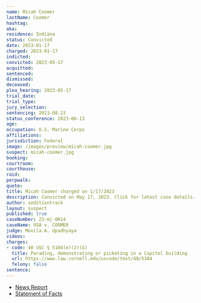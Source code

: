 ```yaml
---
name: Micah Coomer
lastName: Coomer
hashtag:
aka:
residence: Indiana
status: Convicted
date: 2023-01-17
charged: 2023-01-17
indicted:
convicted: 2023-05-17
acquitted:
sentenced:
dismissed:
deceased:
plea_hearing: 2023-05-17
trial_date:
trial_type:
jury_selection:
sentencing: 2023-08-23
status_conference: 2023-06-13
age:
occupation: U.S. Marine Corps
affiliations:
jurisdiction: Federal
image: /images/preview/micah-coomer.jpg
suspect: micah-coomer.jpg
booking:
courtroom:
courthouse:
raid:
perpwalk:
quote:
title: Micah Coomer charged on 1/17/2023
description: Convicted on May 17, 2023. Click for latest case details.
author: seditiontrack
layout: suspect
published: true
caseNumber: 23-mj-0014
caseName: USA v. COOMER
judge: Moxila A. Upadhyaya
videos:
charges:
- code: 40 USC § 5104(e)(2)(G)
  title: Parading, demonstrating or picketing in a Capitol building
  url: https://www.law.cornell.edu/uscode/text/40/5104
  felony: false
sentence:
---
```

- [News Report](https://lawandcrime.com/u-s-capitol-breach/im-waiting-for-the-boogaloo-three-active-duty-marines-charged-with-breaching-the-capitol-on-jan-6/)
- [Statement of Facts](https://s3.documentcloud.org/documents/23580778/abate-coomer-hellonen-jan-6-statement-of-facts.pdf)
